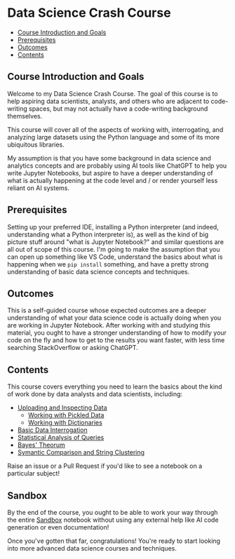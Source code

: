 # Data Science Crash Course

- [Course Introduction and Goals](#course-introduction-and-goals)
- [Prerequisites](#prerequisites)
- [Outcomes](#outcomes)
- [Contents](#contents)

## Course Introduction and Goals

Welcome to my Data Science Crash Course. The goal of this course is to help aspiring data scientists, analysts, and others who are adjacent to code-writing spaces, but may not actually have a code-writing background themselves.

This course will cover all of the aspects of working with, interrogating, and analyzing large datasets using the Python language and some of its more ubiquitous libraries.

My assumption is that you have some background in data science and analytics concepts and are probably using AI tools like ChatGPT to help you write Jupyter Notebooks, but aspire to have a deeper understanding of what is actually happening at the code level and / or render yourself less reliant on AI systems.

## Prerequisites

Setting up your preferred IDE, installing a Python interpreter (and indeed, understanding what a Python interpreter is), as well as the kind of big picture stuff around "what is Jupyter Notebook?" and similar questions are all out of scope of this course. I'm going to make the assumption that you can open up something like VS Code, understand the basics about what is happening when we `pip install` something, and have a pretty strong understanding of basic data science concepts and techniques.

## Outcomes

This is a self-guided course whose expected outcomes are a deeper understanding of what your data science code is actually doing when you are working in Jupyter Notebook. After working with and studying this material, you ought to have a stronger understanding of how to modify your code on the fly and how to get to the results you want faster, with less time searching StackOverflow or asking ChatGPT.

## Contents

This course covers everything you need to learn the basics about the kind of work done by data analysts and data scientists, including:

- [Uploading and Inspecting Data](./uploading-and-inspecting-data/notebook.ipynb)
  - [Working with Pickled Data](./working-with-pickled-data/notebook.ipynb)
  - [Working with Dictionaries](./working-with-dictionaries/notebook.ipynb)
- [Basic Data Interrogation](./basic-data-interrogation/notebook.ipynb)
- [Statistical Analysis of Queries](./statistical-analysis-of-queries/noteboook.ipynb)
- [Bayes' Theorum](./bayes-theorum/notebook.ipynb)
- [Symantic Comparison and String Clustering](./symantic-comparison-and-string-clustering/notebook.ipynb)

Raise an issue or a Pull Request if you'd like to see a notebook on a particular subject!

## Sandbox

By the end of the course, you ought to be able to work your way through the entire [Sandbox](./sandbox/notebook.ipynb) notebook without using any external help like AI code generation or even documentation!

Once you've gotten that far, congratulations! You're ready to start looking into more advanced data science courses and techniques.
